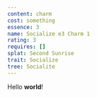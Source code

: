 ```yaml
---
content: charm
cost: something
essence: 3
name: Socialize e3 Charm 1
rating: 3
requires: []
splat: Second Sunrise
trait: Socialize
tree: Socialite
---
```


Hello **world**!
